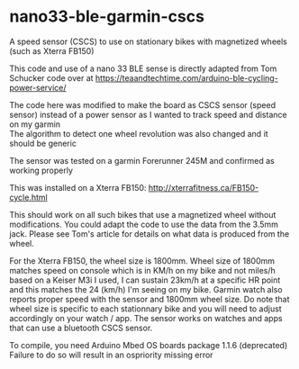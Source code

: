 # nano33-ble-garmin-cscs
A speed sensor (CSCS) to use on stationary bikes with magnetized wheels (such as Xterra FB150)

This code and use of a nano 33 BLE sense is directly adapted from Tom Schucker code over at 
https://teaandtechtime.com/arduino-ble-cycling-power-service/ 

The code here was modified to make the board as CSCS sensor (speed sensor) instead of a power sensor as I wanted to track speed and distance on my garmin   
The algorithm to detect one wheel revolution was also changed and it should be generic

The sensor was tested on a garmin Forerunner 245M and confirmed as working properly

This was installed on a Xterra FB150: http://xterrafitness.ca/FB150-cycle.html

This should work on all such bikes that use a magnetized wheel without modifications. You could adapt the code to use the data from the 3.5mm jack. Please see Tom's article for details on what data is produced from the wheel.

For the Xterra FB150, the wheel size is 1800mm. Wheel size of 1800mm matches speed on console which is in KM/h on my bike and not miles/h based on a Keiser M3i I used, I can sustain 23km/h at a specific HR point and this matches the 24 (km/h) I'm seeing on my bike. Garmin watch also reports proper speed with the sensor and 1800mm wheel size. Do note that wheel size is specific to each stationnary bike and you will need to adjust accordingly on your watch / app. The sensor works on watches and apps that can use a bluetooth CSCS sensor.

To compile, you need Arduino Mbed OS boards package 1.1.6 (deprecated) Failure to do so will result in an ospriority missing error
